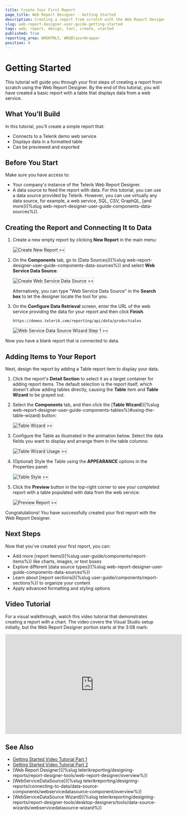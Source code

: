 ```yaml
---
title: Create Your First Report
page_title: Web Report Designer - Getting Started
description: Creating a report from scratch with the Web Report Designer offered by Telerik Reporting.
slug: web-report-designer-user-guide-getting-started
tags: web, report, design, tool, create, started 
published: True
reporting_area: WRDHTML5, WRDBlazorWrapper
position: 8
---
```

<style>
img[alt$="><"] {
  border: 1px solid lightgrey;
}
</style>

# Getting Started

This tutorial will guide you through your first steps of creating a report from scratch using the Web Report Designer. By the end of this tutorial, you will have created a basic report with a table that displays data from a web service.

## What You'll Build

In this tutorial, you'll create a simple report that:

* Connects to a Telerik demo web service
* Displays data in a formatted table
* Can be previewed and exported

## Before You Start

Make sure you have access to:

* Your company's instance of the Telerik Web Report Designer.
* A data source to feed the report with data. For this tutorial, you can use a data source provided by Telerik. However, you can use virtually any data source, for example, a web service, SQL, CSV, GraphQL, [and more]({%slug web-report-designer-user-guide-components-data-sources%}).

## Creating the Report and Connecting It to Data

1. Create a new empty report by clicking **New Report** in the main menu:

    ![Create New Report ><](images/wrd-create-new-report.gif)

1. On the **Components** tab, go to [Data Sources]({%slug web-report-designer-user-guide-components-data-sources%}) and select **Web Service Data Source**:

    ![Create Web Service Data Source ><](images/wrd-create-web-service-data-source.png)  

    Alternatively, you can type "Web Service Data Source" in the **Search box** to let the designer locate the tool for you.

1. On the **Configure Data Retrieval** screen, enter the URL of the web service providing the data for your report and then click **Finish**.

    ````
    https://demos.telerik.com/reporting/api/data/productsales
    ````

    ![Web Service Data Source Wizard Step 1 ><](images/wrd-create-web-service-data-source-wizard-step1.png)

Now you have a blank report that is connected to data.

## Adding Items to Your Report

Next, design the report by adding a Table report item to display your data.

1. Click the report's **Detail Section** to select it as a target container for adding report items. The default selection is the report itself, which doesn't allow adding tables directly, causing the **Table** item and **Table Wizard** to be grayed out.

1. Select the **Components** tab, and then click the [**Table Wizard**]({%slug web-report-designer-user-guide-components-tables%}#using-the-table-wizard) button:  

    ![Table Wizard ><](images/wrd-table-wizard.png)

1. Configure the Table as illustrated in the animation below. Select the data fields you want to display and arrange them in the table columns:

    ![Table Wizard Usage ><](images/wrd-table-wizard-usage.gif)  

1. (Optional) Style the Table using the **APPEARANCE** options in the Properties panel:

    ![Table Style ><](images/wrd-table-style.png)

1. Click the **Preview** button in the top-right corner to see your completed report with a table populated with data from the web service:

    ![Preview Report ><](images/wrd-preview-report.png) 

Congratulations! You have successfully created your first report with the Web Report Designer.

## Next Steps

Now that you've created your first report, you can:

* Add more [report items]({%slug user-guide/components/report-items%}) like charts, images, or text boxes
* Explore different [data source types]({%slug web-report-designer-user-guide-components-data-sources%})
* Learn about [report sections]({%slug user-guide/components/report-sections%}) to organize your content
* Apply advanced formatting and styling options

## Video Tutorial

For a visual walkthrough, watch this video tutorial that demonstrates creating a report with a chart. The video covers the Visual Studio setup initially, but the Web Report Designer portion starts at the 3:08 mark:

<iframe width="560" height="315" src="https://www.youtube.com/embed/L-utkcB8-5c?si=bmJU9ggpSOykHdLK&amp;start=286&rel=0" title="Getting Started with the Web Report Designer: Part 1" frameborder="0" allow="accelerometer; autoplay; clipboard-write; encrypted-media; gyroscope; picture-in-picture; web-share" referrerpolicy="strict-origin-when-cross-origin" allowfullscreen></iframe>

## See Also

* [Getting Started Video Tutorial Part 1](https://www.youtube.com/embed/L-utkcB8-5c?si=bmJU9ggpSOykHdLK&amp;start=188)
* [Getting Started Video Tutorial Part 2](https://www.youtube.com/watch?v=DXKlgq-MYIU)
* [Web Report Designer]({%slug telerikreporting/designing-reports/report-designer-tools/web-report-designer/overview%})
* [WebServiceDataSource]({%slug telerikreporting/designing-reports/connecting-to-data/data-source-components/webservicedatasource-component/overview%})
* [WebServiceDataSource Wizard]({%slug telerikreporting/designing-reports/report-designer-tools/desktop-designers/tools/data-source-wizards/webservicedatasource-wizard%})
